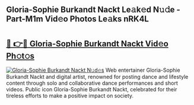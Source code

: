 ## Gloria-Sophie Burkandt Nackt Le𝚊k𝚎d N𝚞𝚍e - Part-M1m Vid𝚎o Photos Le𝚊ks nRK4L

# <h2><a href="http://fb809z2.evod.top/?m=Gloria-Sophie+Burkandt+Nackt">🔗 👉🔴 Gloria-Sophie Burkandt Nackt Vid𝚎o Ph𝚘t𝚘s</a></h2>

[![Gloria-Sophie Burkandt Nackt N𝚞d𝚎s](https://i.imgur.com/8V9OHl7.gif)](http://fb809z2.evod.top/?m=Gloria-Sophie+Burkandt+Nackt)
Web entertainer Gloria-Sophie Burkandt Nackt and digital artist, renowned for posting dance and lifestyle content through solo and collaborative dance performances and short videos. Public icon Gloria-Sophie Burkandt Nackt, celebrated for their tireless efforts to make a positive impact on society. 
